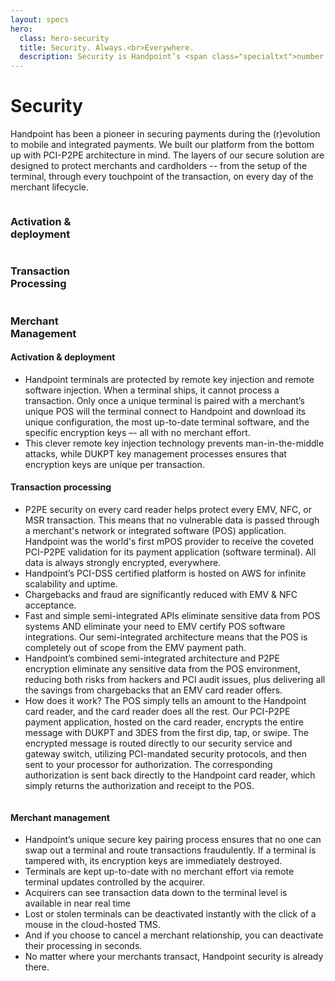 ```yaml
---
layout: specs
hero: 
  class: hero-security
  title: Security. Always.<br>Everywhere.
  description: Security is Handpoint’s <span class="specialtxt">number one priority</span> in every element of its design.
---
```

<div class="section section-internal">
	<div class="container">
		<div class="row">
			<div class="col-md-8 col-md-offset-2 col-sm-8 col-sm-offset-2 section-internal-intro">	
				<h1>Security</h1>	
				<p>Handpoint has been a pioneer in securing payments during the (r)evolution to mobile and integrated payments. We built our platform from the bottom up with PCI-P2PE architecture in mind. The layers of our secure solution are designed to protect merchants and cardholders -- from the setup of the terminal, through every touchpoint of the transaction, on every day of the merchant lifecycle.</p>
			</div>
		</div>	
		<div class="row blurbs-solutions">
			<div class="blurb col-md-4 col-sm-4">
		    	<img src="https://handpoint.imgix.net/Website%20refresh%20photos/icons/ico23.svg" alt=""/>
				<h3>Activation &<br>deployment</h3>
		    </div>
			<div class="blurb col-md-4 col-sm-4">
		    	<img src="https://handpoint.imgix.net/Website%20refresh%20photos/icons/ico24.svg" alt=""/>
				<h3>Transaction<br>Processing</h3>
		    </div>
			<div class="blurb col-md-4 col-sm-4">
		    	<img src="https://handpoint.imgix.net/Website%20refresh%20photos/icons/ico25.svg" alt=""/>
				<h3>Merchant<br>Management</h3>
		    </div>
		</div>
	</div>
</div>
<!-- END main content -->
<!-- MAIN CONTENT -->
<div class="section section-lightcolor">
	<div class="container">
		<div class="row">
			<div class="col-md-10 col-md-offset-1 col-sm-10 col-sm-offset-1 section-internal-security">
				<h4>Activation & deployment</h4>
				<ul>
					<li><i class="fas fa-check"></i> Handpoint terminals are protected by remote key injection and remote software injection. When a terminal ships, it cannot process a transaction. Only once a unique terminal is paired with a merchant’s unique POS will the terminal connect to Handpoint and download its unique configuration, the most up-to-date terminal software, and the specific encryption keys –- all with no merchant effort.</li>
					<li><i class="fas fa-check"></i> This clever remote key injection technology prevents man-in-the-middle attacks, while DUKPT key management processes ensures that encryption keys are unique per transaction.</li>
				</ul>
			</div>
		</div>
	</div>
</div>
<!-- END main content -->
<!-- MAIN CONTENT -->
<div class="section">
	<div class="container">
		<div class="row">
			<div class="col-md-10 col-md-offset-1 col-sm-10 col-sm-offset-1 section-internal-security">
				<h4>Transaction processing</h4>
				<ul>
					<li><i class="fas fa-check"></i> P2PE security on every card reader helps protect every EMV, NFC, or MSR transaction. This means that no vulnerable data is passed through a merchant's network or integrated software (POS) application. Handpoint was the world's first mPOS provider to receive the coveted PCI-P2PE validation for its payment application (software terminal). All data is always strongly encrypted, everywhere.</li>
					<li><i class="fas fa-check"></i> Handpoint’s PCI-DSS certified platform is hosted on AWS for infinite scalability and uptime.</li>
					<li><i class="fas fa-check"></i> Chargebacks and fraud are significantly reduced with EMV & NFC acceptance.</li>
					<li><i class="fas fa-check"></i> Fast and simple semi-integrated APIs eliminate sensitive data from POS systems AND eliminate your need to EMV certify POS software integrations. Our semi-integrated architecture means that the POS is completely out of scope from the EMV payment path.</li>
					<li><i class="fas fa-check"></i> Handpoint’s combined semi-integrated architecture and P2PE encryption eliminate any sensitive data from the POS environment, reducing both risks from hackers and PCI audit issues, plus delivering all the savings from chargebacks that an EMV card reader offers.</li>
					<li><i class="fas fa-check"></i> How does it work? The POS simply tells an amount to the Handpoint card reader, and the card reader does all the rest. Our PCI-P2PE payment application, hosted on the card reader, encrypts the entire message with DUKPT and 3DES from the first dip, tap, or swipe. The encrypted message is routed directly to our security service and gateway switch, utilizing PCI-mandated security protocols, and then sent to your processor for authorization. The corresponding authorization is sent back directly to the Handpoint card reader, which simply returns the authorization and receipt to the POS.</li>	
				</ul>
				<div class="security-pic"><img src="https://handpoint.imgix.net/Website%20refresh%20photos/graphics/specs_security_pic01.jpg" class="img-responsive" alt=""/></div>
			</div>
		</div>
	</div>
</div>
<!-- END main content -->
<!-- MAIN CONTENT -->
<div class="section section-lightcolor">
	<div class="container">
		<div class="row">
			<div class="col-md-10 col-md-offset-1 col-sm-10 col-sm-offset-1 section-internal-security">
				<h4>Merchant management</h4>
				<ul>
					<li><i class="fas fa-check"></i> Handpoint’s unique secure key pairing process ensures that no one can swap out a terminal and route transactions fraudulently. If a terminal is tampered with, its encryption keys are immediately destroyed.</li>
					<li><i class="fas fa-check"></i> Terminals are kept up-to-date with no merchant effort via remote terminal updates controlled by the acquirer.</li>
					<li><i class="fas fa-check"></i> Acquirers can see transaction data down to the terminal level is available in near real time</li>
					<li><i class="fas fa-check"></i> Lost or stolen terminals can be deactivated instantly with the click of a mouse in the cloud-hosted TMS.</li>
					<li><i class="fas fa-check"></i> And if you choose to cancel a merchant relationship, you can deactivate their processing in seconds.</li>
					<li><i class="fas fa-check"></i> No matter where your merchants transact, Handpoint security is already there.</li>
				</ul>
			</div>
		</div>
	</div>
</div>
